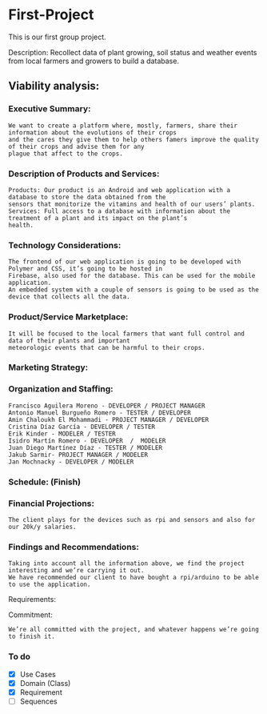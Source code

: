 # First-Project

This is our first group project.

Description: Recollect data of plant growing, soil status and weather events from local farmers and growers to build a database.

## Viability analysis: 

  ###   Executive Summary:
  
    We want to create a platform where, mostly, farmers, share their information about the evolutions of their crops
    and the cares they give them to help others famers improve the quality of their crops and advise them for any
    plague that affect to the crops.

  ### Description of Products and Services:
  
    Products: Our product is an Android and web application with a database to store the data obtained from the
    sensors that monitorize the vitamins and health of our users’ plants.
    Services: Full access to a database with information about the treatment of a plant and its impact on the plant’s
    health.

  ### Technology Considerations: 
  
    The frontend of our web application is going to be developed with Polymer and CSS, it’s going to be hosted in
    Firebase, also used for the database. This can be used for the mobile application.
    An embedded system with a couple of sensors is going to be used as the device that collects all the data.

  ### Product/Service Marketplace:
  
    It will be focused to the local farmers that want full control and data of their plants and important
    meteorologic events that can be harmful to their crops. 

  ### Marketing Strategy:

  ### Organization and Staffing: 
  
    Francisco Aguilera Moreno - DEVELOPER / PROJECT MANAGER
    Antonio Manuel Burgueño Romero - TESTER / DEVELOPER
    Amin Chaloukh El Mohammadi - PROJECT MANAGER / DEVELOPER
    Cristina Díaz García - DEVELOPER / TESTER
    Erik Kinder - MODELER / TESTER
    Isidro Martín Romero - DEVELOPER  /  MODELER
    Juan Diego Martínez Díaz - TESTER / MODELER
    Jakub Sarmir- PROJECT MANAGER / MODELER
    Jan Mochnacky - DEVELOPER / MODELER

  ### Schedule:  (Finish)

  ### Financial Projections:
  
    The client plays for the devices such as rpi and sensors and also for our 20k/y salaries.

  ### Findings and Recommendations:
  
    Taking into account all the information above, we find the project interesting and we’re carrying it out.
    We have recommended our client to have bought a rpi/arduino to be able to use the application.

  Requirements:
  
  Commitment:
  
    We’re all committed with the project, and whatever happens we’re going to finish it.
   
### To do

- [X] Use Cases
- [X] Domain (Class)
- [X] Requirement
- [ ] Sequences
